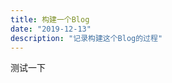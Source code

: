 ```yaml
---
title: 构建一个Blog
date: "2019-12-13"
description: "记录构建这个Blog的过程"
---
```


测试一下

<!-- ![001](./001.jpg) -->
